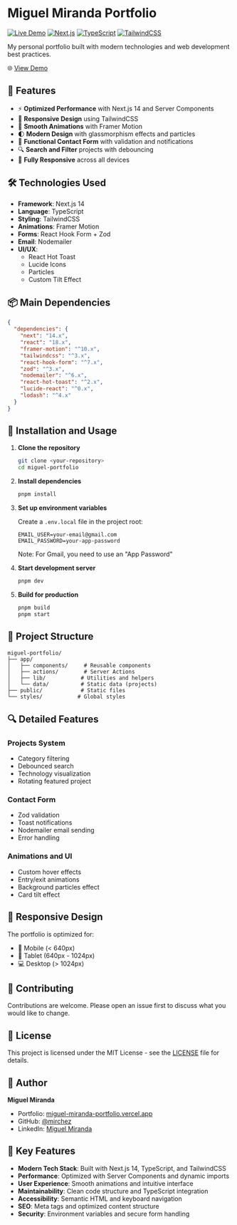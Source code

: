 # Miguel Miranda Portfolio

[![Live Demo](https://img.shields.io/badge/demo-online-green.svg)](https://miguel-miranda-portfolio.vercel.app/)
[![Next.js](https://img.shields.io/badge/Next.js-14-black)](https://nextjs.org/)
[![TypeScript](https://img.shields.io/badge/TypeScript-5.0-blue)](https://www.typescriptlang.org/)
[![TailwindCSS](https://img.shields.io/badge/TailwindCSS-3.0-38B2AC)](https://tailwindcss.com/)

My personal portfolio built with modern technologies and web development best practices.

🌐 [View Demo](https://miguel-miranda-portfolio.vercel.app/)

## 🚀 Features

- ⚡ **Optimized Performance** with Next.js 14 and Server Components
- 🎨 **Responsive Design** using TailwindCSS
- 🔄 **Smooth Animations** with Framer Motion
- 🌓 **Modern Design** with glassmorphism effects and particles
- 📧 **Functional Contact Form** with validation and notifications
- 🔍 **Search and Filter** projects with debouncing
- 📱 **Fully Responsive** across all devices

## 🛠️ Technologies Used

- **Framework**: Next.js 14
- **Language**: TypeScript
- **Styling**: TailwindCSS
- **Animations**: Framer Motion
- **Forms**: React Hook Form + Zod
- **Email**: Nodemailer
- **UI/UX**:
  - React Hot Toast
  - Lucide Icons
  - Particles
  - Custom Tilt Effect

## 📦 Main Dependencies

```json
{
  "dependencies": {
    "next": "14.x",
    "react": "18.x",
    "framer-motion": "^10.x",
    "tailwindcss": "^3.x",
    "react-hook-form": "^7.x",
    "zod": "^3.x",
    "nodemailer": "^6.x",
    "react-hot-toast": "^2.x",
    "lucide-react": "^0.x",
    "lodash": "^4.x"
  }
}
```

## 🚀 Installation and Usage

1. **Clone the repository**

   ```bash
   git clone <your-repository>
   cd miguel-portfolio
   ```

2. **Install dependencies**

   ```bash
   pnpm install
   ```

3. **Set up environment variables**

   Create a `.env.local` file in the project root:

   ```env
   EMAIL_USER=your-email@gmail.com
   EMAIL_PASSWORD=your-app-password
   ```

   Note: For Gmail, you need to use an "App Password"

4. **Start development server**

   ```bash
   pnpm dev
   ```

5. **Build for production**
   ```bash
   pnpm build
   pnpm start
   ```

## 📁 Project Structure

```
miguel-portfolio/
├── app/
│   ├── components/     # Reusable components
│   ├── actions/        # Server Actions
│   ├── lib/           # Utilities and helpers
│   └── data/          # Static data (projects)
├── public/            # Static files
└── styles/           # Global styles
```

## 🔍 Detailed Features

### Projects System

- Category filtering
- Debounced search
- Technology visualization
- Rotating featured project

### Contact Form

- Zod validation
- Toast notifications
- Nodemailer email sending
- Error handling

### Animations and UI

- Custom hover effects
- Entry/exit animations
- Background particles effect
- Card tilt effect

## 📱 Responsive Design

The portfolio is optimized for:

- 📱 Mobile (< 640px)
- 📱 Tablet (640px - 1024px)
- 💻 Desktop (> 1024px)

## 🤝 Contributing

Contributions are welcome. Please open an issue first to discuss what you would like to change.

## 📄 License

This project is licensed under the MIT License - see the [LICENSE](LICENSE) file for details.

## 👤 Author

**Miguel Miranda**

- Portfolio: [miguel-miranda-portfolio.vercel.app](https://miguel-miranda-portfolio.vercel.app/)
- GitHub: [@mirchez](https://github.com/mirchez)
- LinkedIn: [Miguel Miranda](https://linkedin.com/in/mirchez)

## 🌟 Key Features

- **Modern Tech Stack**: Built with Next.js 14, TypeScript, and TailwindCSS
- **Performance**: Optimized with Server Components and dynamic imports
- **User Experience**: Smooth animations and intuitive interface
- **Maintainability**: Clean code structure and TypeScript integration
- **Accessibility**: Semantic HTML and keyboard navigation
- **SEO**: Meta tags and optimized content structure
- **Security**: Environment variables and secure form handling
